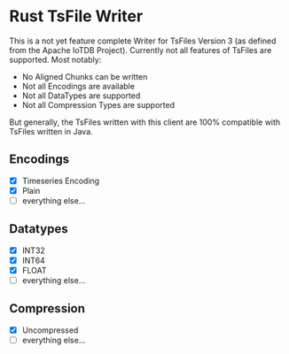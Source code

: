 # Rust TsFile Writer

This is a not yet feature complete Writer for TsFiles Version 3 (as defined from the Apache IoTDB Project).
Currently not all features of TsFiles are supported.
Most notably:

* No Aligned Chunks can be written
* Not all Encodings are available
* Not all DataTypes are supported
* Not all Compression Types are supported

But generally, the TsFiles written with this client are 100% compatible with TsFiles written in Java.

## Encodings

* [x] Timeseries Encoding
* [x] Plain
* [ ] everything else...

## Datatypes

- [x] INT32
- [x] INT64
- [x] FLOAT
- [ ] everything else...

## Compression

- [x] Uncompressed
- [ ] everything else...
